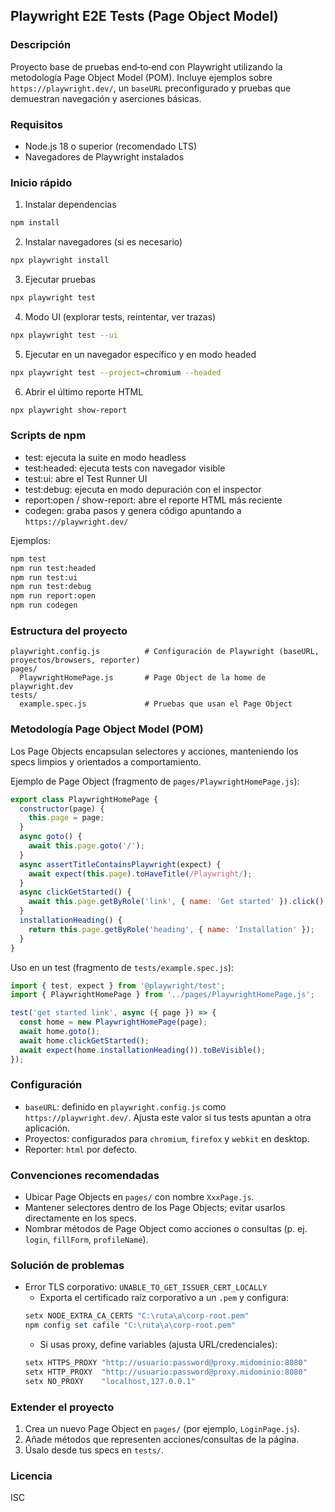 ## Playwright E2E Tests (Page Object Model)

### Descripción
Proyecto base de pruebas end‑to‑end con Playwright utilizando la metodología Page Object Model (POM). Incluye ejemplos sobre `https://playwright.dev/`, un `baseURL` preconfigurado y pruebas que demuestran navegación y aserciones básicas.

### Requisitos
- Node.js 18 o superior (recomendado LTS)
- Navegadores de Playwright instalados

### Inicio rápido
1) Instalar dependencias
```bash
npm install
```

2) Instalar navegadores (si es necesario)
```bash
npx playwright install
```

3) Ejecutar pruebas
```bash
npx playwright test
```

4) Modo UI (explorar tests, reintentar, ver trazas)
```bash
npx playwright test --ui
```

5) Ejecutar en un navegador específico y en modo headed
```bash
npx playwright test --project=chromium --headed
```

6) Abrir el último reporte HTML
```bash
npx playwright show-report
```

### Scripts de npm
- test: ejecuta la suite en modo headless
- test:headed: ejecuta tests con navegador visible
- test:ui: abre el Test Runner UI
- test:debug: ejecuta en modo depuración con el inspector
- report:open / show-report: abre el reporte HTML más reciente
- codegen: graba pasos y genera código apuntando a `https://playwright.dev/`

Ejemplos:
```bash
npm test
npm run test:headed
npm run test:ui
npm run test:debug
npm run report:open
npm run codegen
```

### Estructura del proyecto
```
playwright.config.js          # Configuración de Playwright (baseURL, proyectos/browsers, reporter)
pages/
  PlaywrightHomePage.js       # Page Object de la home de playwright.dev
tests/
  example.spec.js             # Pruebas que usan el Page Object
```

### Metodología Page Object Model (POM)
Los Page Objects encapsulan selectores y acciones, manteniendo los specs limpios y orientados a comportamiento.

Ejemplo de Page Object (fragmento de `pages/PlaywrightHomePage.js`):
```js
export class PlaywrightHomePage {
  constructor(page) {
    this.page = page;
  }
  async goto() {
    await this.page.goto('/');
  }
  async assertTitleContainsPlaywright(expect) {
    await expect(this.page).toHaveTitle(/Playwright/);
  }
  async clickGetStarted() {
    await this.page.getByRole('link', { name: 'Get started' }).click();
  }
  installationHeading() {
    return this.page.getByRole('heading', { name: 'Installation' });
  }
}
```

Uso en un test (fragmento de `tests/example.spec.js`):
```js
import { test, expect } from '@playwright/test';
import { PlaywrightHomePage } from '../pages/PlaywrightHomePage.js';

test('get started link', async ({ page }) => {
  const home = new PlaywrightHomePage(page);
  await home.goto();
  await home.clickGetStarted();
  await expect(home.installationHeading()).toBeVisible();
});
```

### Configuración
- `baseURL`: definido en `playwright.config.js` como `https://playwright.dev/`. Ajusta este valor si tus tests apuntan a otra aplicación.
- Proyectos: configurados para `chromium`, `firefox` y `webkit` en desktop.
- Reporter: `html` por defecto.

### Convenciones recomendadas
- Ubicar Page Objects en `pages/` con nombre `XxxPage.js`.
- Mantener selectores dentro de los Page Objects; evitar usarlos directamente en los specs.
- Nombrar métodos de Page Object como acciones o consultas (p. ej. `login`, `fillForm`, `profileName`).

### Solución de problemas
- Error TLS corporativo: `UNABLE_TO_GET_ISSUER_CERT_LOCALLY`
  - Exporta el certificado raíz corporativo a un `.pem` y configura:
  ```powershell
  setx NODE_EXTRA_CA_CERTS "C:\ruta\a\corp-root.pem"
  npm config set cafile "C:\ruta\a\corp-root.pem"
  ```
  - Si usas proxy, define variables (ajusta URL/credenciales):
  ```powershell
  setx HTTPS_PROXY "http://usuario:password@proxy.midominio:8080"
  setx HTTP_PROXY  "http://usuario:password@proxy.midominio:8080"
  setx NO_PROXY    "localhost,127.0.0.1"
  ```

### Extender el proyecto
1) Crea un nuevo Page Object en `pages/` (por ejemplo, `LoginPage.js`).
2) Añade métodos que representen acciones/consultas de la página.
3) Úsalo desde tus specs en `tests/`.

### Licencia
ISC


